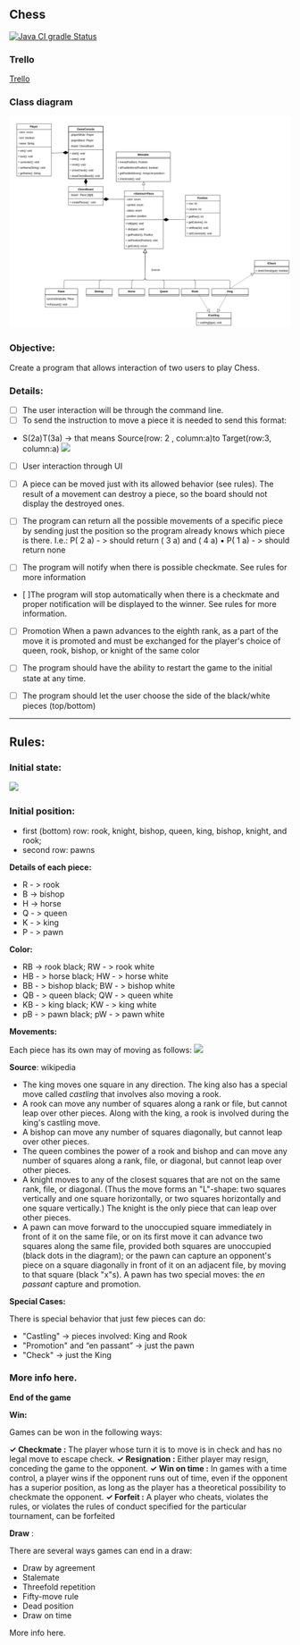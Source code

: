 ## Chess

[![Java CI gradle Status](https://github.com/JhordanSoto/ProjectChessBoysGroup/workflows/Java%20CI%20with%20Gradle/badge.svg)](https://github.com/JhordanSoto/ProjectChessBoysGroup/actions)

### Trello
[Trello](https://trello.com/b/N2tGKCSu/chess)

### Class diagram
![](./classDiagramV2.png)
### Objective: 
Create a program that allows interaction of two users to play Chess.

### Details:

- [ ] The user interaction will be through the command line.
- [ ] To send the instruction to move a piece it is needed to send this format:  
- S(2a)T(3a) -> that means Source(row: 2 , column:a)to Target(row:3, column:a)
![](https://codimd.s3.shivering-isles.com/demo/uploads/upload_31a71290f539d7a4933d9717eb50093a.png)

- [ ] User interaction through UI
- [ ] A piece can be moved just with its allowed behavior (see rules). The result of a movement can destroy a piece, so the board should not display the destroyed ones.
- [ ] The program can return all the possible movements of a specific piece by sending just the position so the program already knows which piece is there. I.e.:    P( 2 a) - > should return ( 3 a) and ( 4 a)
       ▪ P( 1 a) - > should return none
       
- [ ] The program will notify when there is possible checkmate. See rules for more information
- [ ]The program will stop automatically when there is a checkmate and proper
    notification will be displayed to the winner. See rules for more information.
- [ ] Promotion When a pawn advances to the eighth rank, as a part of the move it is promoted and must be exchanged for the player's choice of queen, rook, bishop, or knight of the same color
- [ ] The program should have the ability to restart the game to the initial state at any time.
- [ ] The program should let the user choose the side of the black/white pieces (top/bottom)


----

## Rules:

### Initial state:

![](https://codimd.s3.shivering-isles.com/demo/uploads/upload_606cd28435d9f35684f1d62d4331ee77.png)

### Initial position:

*  first (bottom) row: rook, knight, bishop, queen, king, bishop, knight, and rook;
* second row: pawns

**Details of each piece:**

* R - > rook
* B -> bishop
* H -> horse
* Q - > queen
* K - > king
* P - > pawn

**Color:**

* RB -> rook black; RW - > rook white
* HB - > horse black; HW - > horse white
* BB - > bishop black; BW - > bishop white
* QB - > queen black; QW - > queen white
* KB - > king black; KW - > king white
* pB - > pawn black; pW - > pawn white


**Movements:**

Each piece has its own may of moving as follows:
![](https://codimd.s3.shivering-isles.com/demo/uploads/upload_50afc234726879eac7d5fd97e5f6144a.png)


**Source**: wikipedia

- The king moves one square in any direction. The king also has a special move called _castling_ that involves also moving a rook.
- A rook can move any number of squares along a rank or file, but cannot leap over other pieces. Along with the king, a rook is involved during the king's castling move.
- A bishop can move any number of squares diagonally, but cannot leap over other pieces.
- The queen combines the power of a rook and bishop and can move any number of squares along a rank, file, or diagonal, but cannot leap over other pieces.
- A knight moves to any of the closest squares that are not on the same rank, file, or diagonal. (Thus the move forms an "L"-shape: two squares vertically and one square horizontally, or two squares horizontally and one square vertically.) The knight is the only piece that can leap over other pieces.
- A pawn can move forward to the unoccupied square immediately in front of it on the same file, or on its first move it can advance two squares along the same file, provided both squares are unoccupied (black dots in the diagram); or the pawn can capture an opponent's piece on a square diagonally in front of it on an adjacent file, by moving to that square (black "x"s). A pawn has two special moves: the _en passant_ capture and promotion.

**Special Cases:**

There is special behavior that just few pieces can do:

* "Castling"  -> pieces involved: King and Rook
* "Promotion" and “en passant” -> just the pawn
* "Check" -> just the King


### More info here.

**End of the game**

**Win:**

Games can be won in the following ways:


**✓ Checkmate :** The player whose turn it is to move is in check and has no legal move to escape
check.
**✓ Resignation :** Either player may resign, conceding the game to the opponent.
**✓ Win on time :** In games with a time control, a player wins if the opponent runs out of time, even
if the opponent has a superior position, as long as the player has a theoretical possibility to
checkmate the opponent.
**✓ Forfeit :** A player who cheats, violates the rules, or violates the rules of conduct specified for the particular tournament, can be forfeited


**Draw** :

There are several ways games can end in a draw:


* Draw by agreement
* Stalemate
* Threefold repetition
* Fifty-move rule
* Dead position
* Draw on time

More info here.